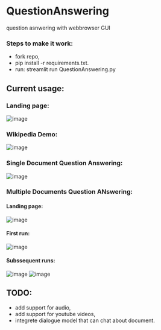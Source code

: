# QuestionAnswering
 question asnwering with webbrowser GUI

### Steps to make it work:
- fork repo,
- pip install -r requirements.txt.
- run: streamlit run QuestionAnswering.py 



## Current usage:
### Landing page:
![image](https://user-images.githubusercontent.com/67911055/194767573-3ef3cab8-275a-4ad9-98cd-07b5e2d8dd3b.png)
### Wikipedia Demo:
![image](https://user-images.githubusercontent.com/67911055/194767385-58f641df-b53c-4d8c-9f3a-d33bc16cc444.png)
### Single Document Question Answering:
![image](https://user-images.githubusercontent.com/67911055/194767412-c590e916-5cd5-4727-8ea7-051140e3e9c9.png)
### Multiple Documents Question ANswering:
#### Landing page:
![image](https://user-images.githubusercontent.com/67911055/194767544-951f343a-569e-4872-9945-49c8d94b7070.png)
#### First run:
![image](https://user-images.githubusercontent.com/67911055/194767461-c17fcc20-7d9c-49ed-9475-b22e62b60f76.png)
#### Subssequent runs:
![image](https://user-images.githubusercontent.com/67911055/194767475-95c2c007-2b77-47cd-ab29-fcf628786d15.png)
![image](https://user-images.githubusercontent.com/67911055/194767487-a551f122-1f01-4662-aab9-fc483bae40bd.png)


## TODO:
- add support for audio,
- add support for youtube videos,
- integrete dialogue model that can chat about document.
